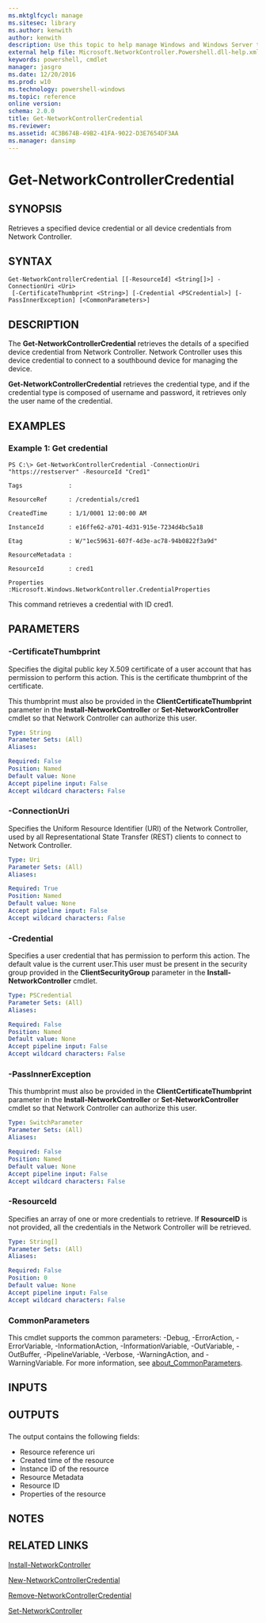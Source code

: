 ```yaml
---
ms.mktglfcycl: manage
ms.sitesec: library
ms.author: kenwith
author: kenwith
description: Use this topic to help manage Windows and Windows Server technologies with Windows PowerShell.
external help file: Microsoft.NetworkController.Powershell.dll-help.xml
keywords: powershell, cmdlet
manager: jasgro
ms.date: 12/20/2016
ms.prod: w10
ms.technology: powershell-windows
ms.topic: reference
online version: 
schema: 2.0.0
title: Get-NetworkControllerCredential
ms.reviewer:
ms.assetid: 4C3B674B-49B2-41FA-9022-D3E7654DF3AA
ms.manager: dansimp
---
```


# Get-NetworkControllerCredential

## SYNOPSIS
Retrieves a specified device credential or all device credentials from Network Controller.

## SYNTAX

```
Get-NetworkControllerCredential [[-ResourceId] <String[]>] -ConnectionUri <Uri>
 [-CertificateThumbprint <String>] [-Credential <PSCredential>] [-PassInnerException] [<CommonParameters>]
```

## DESCRIPTION
The **Get-NetworkControllerCredential** retrieves the details of a specified device credential from Network Controller.
Network Controller uses this device credential to connect to a southbound device for managing the device.

**Get-NetworkControllerCredential** retrieves the credential type, and if the credential type is composed of username and password, it retrieves only the user name of the credential.

## EXAMPLES

### Example 1: Get credential
```
PS C:\> Get-NetworkControllerCredential -ConnectionUri "https://restserver" -ResourceId "Cred1"

Tags             : 

ResourceRef      : /credentials/cred1

CreatedTime      : 1/1/0001 12:00:00 AM

InstanceId       : e16ffe62-a701-4d31-915e-7234d4bc5a18

Etag             : W/"1ec59631-607f-4d3e-ac78-94b0822f3a9d"

ResourceMetadata : 

ResourceId       : cred1

Properties       :Microsoft.Windows.NetworkController.CredentialProperties
```

This command retrieves a credential with ID cred1.

## PARAMETERS

### -CertificateThumbprint
Specifies the digital public key X.509 certificate of a user account that has permission to perform this action.
This is the certificate thumbprint of the certificate.

This thumbprint must also be provided in the **ClientCertificateThumbprint** parameter in the **Install-NetworkController** or **Set-NetworkController** cmdlet so that Network Controller can authorize this user.

```yaml
Type: String
Parameter Sets: (All)
Aliases: 

Required: False
Position: Named
Default value: None
Accept pipeline input: False
Accept wildcard characters: False
```

### -ConnectionUri
Specifies the Uniform Resource Identifier (URI) of the Network Controller, used by all Representational State Transfer (REST) clients to connect to Network Controller.

```yaml
Type: Uri
Parameter Sets: (All)
Aliases: 

Required: True
Position: Named
Default value: None
Accept pipeline input: False
Accept wildcard characters: False
```

### -Credential
Specifies a user credential that has permission to perform this action.
The default value is the current user.This user must be present in the security group provided in the **ClientSecurityGroup** parameter in the **Install-NetworkController** cmdlet.

```yaml
Type: PSCredential
Parameter Sets: (All)
Aliases: 

Required: False
Position: Named
Default value: None
Accept pipeline input: False
Accept wildcard characters: False
```

### -PassInnerException
This thumbprint must also be provided in the **ClientCertificateThumbprint** parameter in the **Install-NetworkController** or **Set-NetworkController** cmdlet so that Network Controller can authorize this user.

```yaml
Type: SwitchParameter
Parameter Sets: (All)
Aliases: 

Required: False
Position: Named
Default value: None
Accept pipeline input: False
Accept wildcard characters: False
```

### -ResourceId
Specifies an array of one or more credentials to retrieve.
If **ResourceID** is not provided, all the credentials in the Network Controller will be retrieved.

```yaml
Type: String[]
Parameter Sets: (All)
Aliases: 

Required: False
Position: 0
Default value: None
Accept pipeline input: False
Accept wildcard characters: False
```

### CommonParameters
This cmdlet supports the common parameters: -Debug, -ErrorAction, -ErrorVariable, -InformationAction, -InformationVariable, -OutVariable, -OutBuffer, -PipelineVariable, -Verbose, -WarningAction, and -WarningVariable. For more information, see [about_CommonParameters](http://go.microsoft.com/fwlink/?LinkID=113216).

## INPUTS

## OUTPUTS

###  
The output contains the following fields:
- Resource reference uri
- Created time of the resource
- Instance ID of the resource
- Resource Metadata
- Resource ID
- Properties of the resource

## NOTES

## RELATED LINKS

[Install-NetworkController](./Install-NetworkController.md)

[New-NetworkControllerCredential](./New-NetworkControllerCredential.md)

[Remove-NetworkControllerCredential](./Remove-NetworkControllerCredential.md)

[Set-NetworkController](./Set-NetworkController.md)

